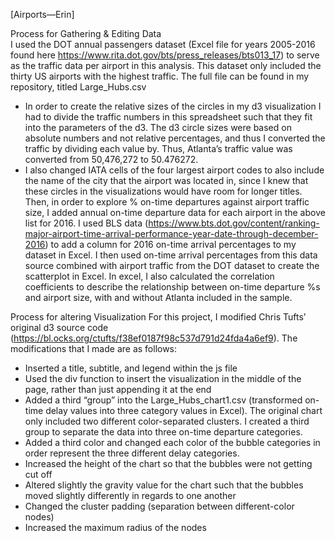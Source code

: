  [Airports—Erin]
 
Process for Gathering & Editing Data	
I used the DOT annual passengers dataset (Excel file for years 2005-2016 found here https://www.rita.dot.gov/bts/press_releases/bts013_17) to serve as the traffic data per airport in this analysis. This dataset only included the thirty US airports with the highest traffic. The full file can be found in my repository, titled Large_Hubs.csv
-	In order to create the relative sizes of the circles in my d3 visualization I had to divide the traffic numbers in this spreadsheet such that they fit into the parameters of the d3. The d3 circle sizes were based on absolute numbers and not relative percentages, and thus I converted the traffic by dividing each value by. Thus, Atlanta’s traffic value was converted from 50,476,272 to 50.476272.
-	I also changed IATA cells of the four largest airport codes to also include the name of the city that the airport was located in, since I knew that these circles in the visualizations would have room for longer titles.
Then, in order to explore % on-time departures against airport traffic size, I added annual on-time departure data for each airport in the above list for 2016. I used BLS data (https://www.bts.dot.gov/content/ranking-major-airport-time-arrival-performance-year-date-through-december-2016) to add a column for 2016 on-time arrival percentages to my dataset in Excel. I then used on-time arrival percentages from this data source combined with airport traffic from the DOT dataset to create the scatterplot in Excel. In excel, I also calculated the correlation coefficients to describe the relationship between on-time departure %s and airport size, with and without Atlanta included in the sample.

Process for altering Visualization
For this project, I modified Chris Tufts’ original d3 source code (https://bl.ocks.org/ctufts/f38ef0187f98c537d791d24fda4a6ef9). The modifications that I made are as follows:

-	Inserted a title, subtitle, and legend within the js file
-	Used the div function to insert the visualization in the middle of the page, rather than just appending it at the end
-	Added a third “group” into the Large_Hubs_chart1.csv (transformed on-time delay values into three category values in Excel). The original chart only included two different color-separated clusters. I created a third group to separate the data into three on-time departure categories.
-	Added a third color and changed each color of the bubble categories in order represent the three different delay categories.
-	Increased the height of the chart so that the bubbles were not getting cut off
-	Altered slightly the gravity value for the chart such that the bubbles moved slightly differently in regards to one another
-	Changed the cluster padding (separation between different-color nodes)
-	Increased the maximum radius of the nodes

